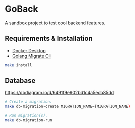 # GoBack

A sandbox project to test cool backend features.

## Requirements & Installation
- [Docker Desktop](https://www.docker.com/)
- [Golang Migrate Cli](https://github.com/golang-migrate/migrate/tree/master/cmd/migrate)
```bash
make install
```

## Database
https://dbdiagram.io/d/6491f9e902bd1c4a5ecb85dd

```bash
# Create a migration.
make db-migration-create MIGRATION_NAME={MIGRATION_NAME)

# Run migration(s).
make db-migration-run
```